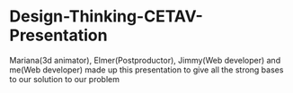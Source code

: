 # Design-Thinking-CETAV-Presentation
Mariana(3d animator), Elmer(Postproductor), Jimmy(Web developer) and me(Web developer) made up this presentation to give all the strong bases to our solution to our problem
